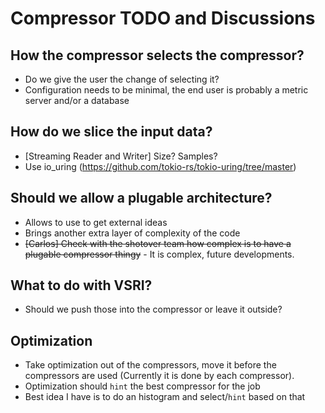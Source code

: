# Compressor TODO and Discussions

## How the compressor selects the compressor?

- Do we give the user the change of selecting it?
- Configuration needs to be minimal, the end user is probably a metric server and/or a database

## How do we slice the input data?

- [Streaming Reader and Writer] Size? Samples?
- Use io_uring (https://github.com/tokio-rs/tokio-uring/tree/master)

## Should we allow a plugable architecture?

- Allows to use to get external ideas
- Brings another extra layer of complexity of the code
- ~~[Carlos] Check with the shotover team how complex is to have a plugable compressor thingy~~ - It is complex, future developments.

## What to do with VSRI?

- Should we push those into the compressor or leave it outside?

## Optimization

- Take optimization out of the compressors, move it before the compressors are used (Currently it is done by each compressor).
- Optimization should `hint` the best compressor for the job
- Best idea I have is to do an histogram and select/`hint` based on that
